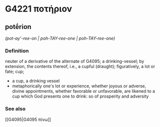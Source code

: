 # G4221 ποτήριον

## potḗrion

_(pot-ay'-ree-on | poh-TAY-ree-one | poh-TAY-ree-one)_

### Definition

neuter of a derivative of the alternate of G4095; a drinking-vessel; by extension, the contents thereof, i.e., a cupful (draught); figuratively, a lot or fate; cup; 

- a cup, a drinking vessel
- metaphorically one's lot or experience, whether joyous or adverse, divine appointments, whether favorable or unfavorable, are likened to a cup which God presents one to drink: so of prosperity and adversity

### See also

[[G4095|G4095 πίνω]]
